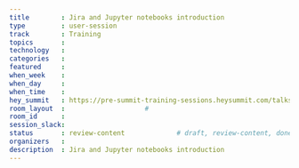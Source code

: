 ```yaml
---
title        : Jira and Jupyter notebooks introduction
type         : user-session
track        : Training
topics       : 
technology   :
categories   :
featured     : 
when_week    : 
when_day     : 
when_time    :
hey_summit   : https://pre-summit-training-sessions.heysummit.com/talks/jira-jupyter-notebooks-integration/
room_layout  :                    #
room_id      :
session_slack:
status       : review-content             # draft, review-content, done
organizers   :
description  : Jira and Jupyter notebooks introduction
---
```




